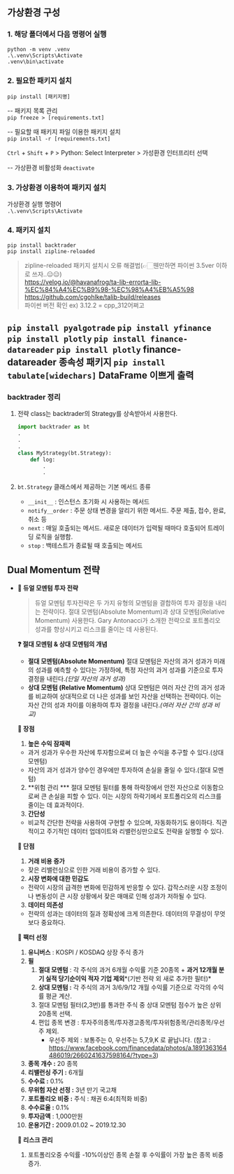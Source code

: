 ## 가상환경 구성
### 1. 해당 폴더에서 다음 명령어 실행  
```python -m venv .venv```  
```.\.venv\Scripts\Activate```  
```.venv\bin\activate```

### 2. 필요한 패키지 설치
```pip install [패키지명]```  

-- 패키지 목록 관리  
```pip freeze > [requirements.txt]```  

-- 필요할 때 패키지 파일 이용한 패키지 설치  
```pip install -r [requirements.txt]```

```Ctrl``` + ```Shift``` + ```P``` > Python: Select Interpreter > 가성환경 인터프리터 선택

-- 가상환경 비활성화
```deactivate```


### 3. 가상환경 이용하여 패키지 설치
가상환경 실행 명령어  
```.\.venv\Scripts\Activate```

### 4. 패키지 설치
```pip install backtrader```  
```pip install zipline-reloaded```
> zipline-reloaded 패키지 설치시 오류 해결법(👉🏻웬만하면 파이썬 3.5ver 이하로 쓰자..😑😑)  
https://velog.io/@havanafrog/ta-lib-errorta-lib-%EC%84%A4%EC%B9%98-%EC%98%A4%EB%A5%98
https://github.com/cgohlke/talib-build/releases  
파이썬 버전 확인 ex) 3.12.2 = cpp_312어쩌고

```pip install pyalgotrade```
```pip install yfinance```
```pip install plotly```
```pip install finance-datareader```
```pip install plotly```                    finance-datareader 종속성 패키지
```pip install tabulate[widechars]```       DataFrame 이쁘게 출력
-----

### backtrader 정리

1. 전략 class는 backtrader의 Strategy를 상속받아서 사용한다.
    ```python
    import backtrader as bt
    .
    .
    .
    class MyStrategy(bt.Strategy):
        def log:
            .
            .
    ```

2. ```bt.Strategy``` 클래스에서 제공하는 기본 메서드 종류
   - ```__init__``` : 인스턴스 초기화 시 사용하는 메서드
   - ```notify__order``` : 주문 상태 변경을 알리기 위한 메서드. 주문 제출, 접수, 완료, 취소 등
   - ```next``` : 매일 호출되는 메서드. 새로운 데이터가 입력될 때마다 호출되어 트레이딩 로직을 실행함.
   - ```stop``` : 백테스트가 종료될 때 호출되는 메서드



## Dual Momentum 전략

- **💎 듀얼 모멘텀 투자 전략**
    
    > 듀얼 모멘텀 투자전략은 두 가지 유형의 모멘텀을 결합하여 투자 결정을 내리는 전략이다. 절대 모멘텀(Absolute Momentum)과 상대 모멘텀(Relative Momentum) 사용한다.
    Gary Antonacci가 소개한 전략으로 포트폴리오 성과를 향상시키고 리스크를 줄이는 데 사용된다.
    > 
    
    **❓ 절대 모멘텀 & 상대 모멘텀의 개념**
    
    - **절대 모멘텀(Absolute Momentum)**
    절대 모멘텀은 자산의 과거 성과가 미래의 성과를 예측할 수 있다는 가정하에, 특정 자산의 과거 성과를 기준으로 투자 결정을 내린다.*(단일 자산의 과거 성과)*
    - **상대 모멘텀 (Relative Momentum)**
    상대 모멘텀은 여러 자산 간의 과거 성과를 비교하여 상대적으로 더 나은 성과를 보인 자산을 선택하는 전략이다. 이는 자산 간의 성과 차이를 이용하여 투자 결정을 내린다.*(여러 자산 간의 성과 비교)*
    
    **🌟 장점**
    
    1. **높은 수익 잠재력** 
    * 과거 성과가 우수한 자산에 투자함으로써 더 높은 수익을 추구할 수 있다.(상대 모멘텀)
    * 자산의 과거 성과가 양수인 경우에만 투자하여 손실을 줄일 수 있다.(절대 모멘텀)
    2. **위험 관리
    *** 절대 모멘텀 필터를 통해 하락장에서 안전 자산으로 이동함으로써 큰 손실을 피할 수 있다. 이는 시장의 하락기에서 포트폴리오의 리스크를 줄이는 데 효과적이다.
    3. **간단성**
    * 비교적 간단한 전략을 사용하여 구현할 수 있으며, 자동화하기도 용이하다. 직관적이고 주기적인 데이터 업데이트와 리밸런싱만으로도 전략을 실행할 수 있다.
    
    **🌟 단점**
    
    1. **거래 비용 증가**
    * 잦은 리밸런싱으로 인한 거래 비용이 증가할 수 있다.
    2. **시장 변화에 대한 민감도**
    * 전략이 시장의 급격한 변화에 민감하게 반응할 수 있다. 갑작스러운 시장 조정이나 변동성이 큰 시장 상황에서 잦은 매매로 인해 성과가 저하될 수 있다.
    3. **데이터 의존성**
    * 전략의 성과는 데이터의 질과 정확성에 크게 의존한다. 데이터의 무결성이 무엇보다 중요하다.
    
    **🌟 팩터 선정**
    
    1. **유니버스** : KOSPI / KOSDAQ 상장 주식 종가
    2. **필**
        1. **절대 모멘텀** : 각 주식의 과거 6개월 수익률 기준 20종목 + **과거 12개월 분기 실적 당기순이익 적자 기업 제외***(기반 전략 외 새로 추가한 필터)*
        2. **상대 모멘텀 :** 각 주식의 과거 3/6/9/12 개월 수익률 기준으로 각각의 수익률 평균 계산.
        3. 절대 모멘텀 필터(2,3번)를 통과한 주식 중 상대 모멘텀 점수가 높은 상위 20종목 선택.
        4. 편입 종목 변경 : 투자주의종목/투자경고종목/투자위험종목/관리종목/우선주 제외.
            * 우선주 제외 : 보통주는 0, 우선주는 5,7,9,K 로 끝납니다. (참고 : https://www.facebook.com/financedata/photos/a.1891363164486019/2660241637598164/?type=3)
    3. **종목 개수 :** 20 종목
    4. **리밸런싱 주기 :** 6개월
    5. **수수료 :** 0.1%
    6. **무위험 자산 선정 :** 3년 만기 국고채
    7. **포트폴리오 비중 :** 주식 : 채권 6:4(최적화 비중)
    8. **수수료율 :** 0.1%
    9. **투자금액** : 1,000만원
    10. **운용기간 :** 2009.01.02 ~ 2019.12.30
    
    **🌟 리스크 관리**
    
    1. 포트폴리오중 수익률 -10%이상인 종목 손절 후 수익률이 가장 높은 종목 비중 증가.